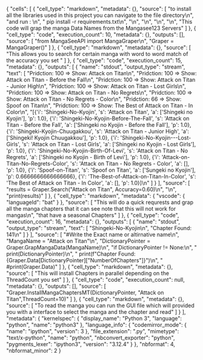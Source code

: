 {
 "cells": [
  {
   "cell_type": "markdown",
   "metadata": {},
   "source": [
    "to install all the libraries used in this project you can navigate to the file directory\n",
    "and run : \n",
    "            pip install -r requirements.txt\n",
    "\n",
    "\n",
    "\n",
    "\n",
    "This code will grap the manga Data Names from the Mangasee123 Servers"
   ]
  },
  {
   "cell_type": "code",
   "execution_count": 10,
   "metadata": {},
   "outputs": [],
   "source": [
    "from MangaSeeAPI import MangaGraper\n",
    "Graper = MangaGraper()"
   ]
  },
  {
   "cell_type": "markdown",
   "metadata": {},
   "source": [
    "This allows you to search for certain manga with word to word match of the accuracy you set "
   ]
  },
  {
   "cell_type": "code",
   "execution_count": 15,
   "metadata": {},
   "outputs": [
    {
     "name": "stdout",
     "output_type": "stream",
     "text": [
      "Pridction: 100 => Show: Attack on Titan\n",
      "Pridction: 100 => Show: Attack on Titan - Before the Fall\n",
      "Pridction: 100 => Show: Attack on Titan - Junior High\n",
      "Pridction: 100 => Show: Attack on Titan - Lost Girls\n",
      "Pridction: 100 => Show: Attack on Titan - No Regrets\n",
      "Pridction: 100 => Show: Attack on Titan - No Regrets - Color\n",
      "Pridction: 66 => Show: Spoof on Titan\n",
      "Pridction: 100 => Show: The Best of Attack on Titan - In Color\n",
      "[{'i': 'Shingeki-No-Kyojin', 's': 'Attack on Titan', 'a': ['Shingeki no Kyojin'], 'p': 1.0}, {'i': 'Shingeki-No-Kyojin-Before-The-Fall', 's': 'Attack on Titan - Before the Fall', 'a': ['Shingeki no Kyojin - Before the Fall'], 'p': 1.0}, {'i': 'Shingeki-Kyojin-Chuugakkou', 's': 'Attack on Titan - Junior High', 'a': ['Shingeki! Kyojin Chuugakkou'], 'p': 1.0}, {'i': 'Shingeki-No-Kyojin---Lost-Girls', 's': 'Attack on Titan - Lost Girls', 'a': ['Shingeki no Kyojin - Lost Girls'], 'p': 1.0}, {'i': 'Shingeki-No-Kyojin-Birth-Of-Levi', 's': 'Attack on Titan - No Regrets', 'a': ['Shingeki no Kyojin - Birth of Levi'], 'p': 1.0}, {'i': 'Attack-on-Titan-No-Regrets-Color', 's': 'Attack on Titan - No Regrets - Color', 'a': [], 'p': 1.0}, {'i': 'Spoof-on-Titan', 's': 'Spoof on Titan', 'a': ['Sungeki no Kyojin'], 'p': 0.6666666666666666}, {'i': 'The-Best-of-Attack-on-Titan-In-Color', 's': 'The Best of Attack on Titan - In Color', 'a': [], 'p': 1.0}]\n"
     ]
    }
   ],
   "source": [
    "results = Graper.Search(\"Attack on Titan\", Accuracy=0.60)\n",
    "\n",
    "print(results)"
   ]
  },
  {
   "cell_type": "markdown",
   "metadata": {
    "vscode": {
     "languageId": "bat"
    }
   },
   "source": [
    "This will do a quick requrests and grap all the manga chapters that it can see note that this will not work for mangas\n",
    "that have a seasonal Chapters"
   ]
  },
  {
   "cell_type": "code",
   "execution_count": 16,
   "metadata": {},
   "outputs": [
    {
     "name": "stdout",
     "output_type": "stream",
     "text": [
      "Shingeki-No-Kyojin\n",
      "Chapter Found: 141\n"
     ]
    }
   ],
   "source": [
    "#Write the Exact name or altirnative name\n",
    "MangaName = \"Attack on Titan\"\n",
    "DictionaryPointer = Graper.GrapMangaData(MangaName)\n",
    "if DictionaryPointer != None:\n",
    "    print(DictionaryPointer)\n",
    "    print(f\"Chapter Found: {Graper.Data[DictionaryPointer][\"NumberOfChapters\"]}\")\n",
    "    #print(Graper.Data)"
   ]
  },
  {
   "cell_type": "markdown",
   "metadata": {},
   "source": [
    "This will install Chapters in parallel depending on the ThreadCount you set"
   ]
  },
  {
   "cell_type": "code",
   "execution_count": null,
   "metadata": {},
   "outputs": [],
   "source": [
    "Graper.InstallMangaChaptersMT(DictionaryPointer, \"Attack on Titan\",ThreadCount=10)"
   ]
  },
  {
   "cell_type": "markdown",
   "metadata": {},
   "source": [
    "To read the manga you can run the GUI file which will provided you with a interface to select the manga and the chapter and read"
   ]
  }
 ],
 "metadata": {
  "kernelspec": {
   "display_name": "Python 3",
   "language": "python",
   "name": "python3"
  },
  "language_info": {
   "codemirror_mode": {
    "name": "ipython",
    "version": 3
   },
   "file_extension": ".py",
   "mimetype": "text/x-python",
   "name": "python",
   "nbconvert_exporter": "python",
   "pygments_lexer": "ipython3",
   "version": "3.12.4"
  }
 },
 "nbformat": 4,
 "nbformat_minor": 2
}
